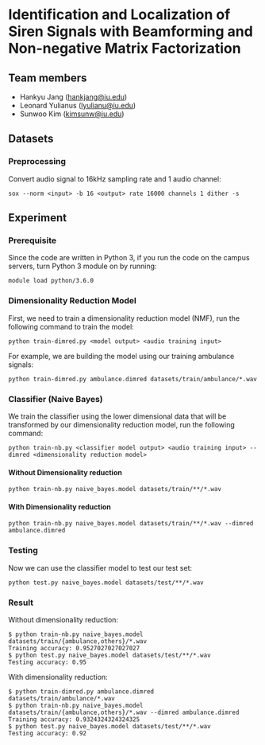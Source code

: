 # Identification and Localization of Siren Signals with Beamforming and Non-negative Matrix Factorization

## Team members
- Hankyu Jang (hankjang@iu.edu)
- Leonard Yulianus (lyulianu@iu.edu)
- Sunwoo Kim (kimsunw@iu.edu)

## Datasets
### Preprocessing
Convert audio signal to 16kHz sampling rate and 1 audio channel:
```
sox --norm <input> -b 16 <output> rate 16000 channels 1 dither -s
```

## Experiment
### Prerequisite
Since the code are written in Python 3, if you run the code on the campus servers, turn Python 3 module on by running:
```
module load python/3.6.0
```

### Dimensionality Reduction Model
First, we need to train a dimensionality reduction model (NMF), run the following command to train the model:
```
python train-dimred.py <model output> <audio training input>
```

For example, we are building the model using our training ambulance signals:
```
python train-dimred.py ambulance.dimred datasets/train/ambulance/*.wav
```

### Classifier (Naive Bayes)
We train the classifier using the lower dimensional data that will be transformed by our dimensionality reduction model, run the following command:
```
python train-nb.py <classifier model output> <audio training input> --dimred <dimensionality reduction model>
```

#### Without Dimensionality reduction
```
python train-nb.py naive_bayes.model datasets/train/**/*.wav
```

#### With Dimensionality reduction
```
python train-nb.py naive_bayes.model datasets/train/**/*.wav --dimred ambulance.dimred
```

### Testing
Now we can use the classifier model to test our test set:
```
python test.py naive_bayes.model datasets/test/**/*.wav
```

### Result
Without dimensionality reduction:
```
$ python train-nb.py naive_bayes.model datasets/train/{ambulance,others}/*.wav
Training accuracy: 0.9527027027027027
$ python test.py naive_bayes.model datasets/test/**/*.wav
Testing accuracy: 0.95
```

With dimensionality reduction:
```
$ python train-dimred.py ambulance.dimred datasets/train/ambulance/*.wav
$ python train-nb.py naive_bayes.model datasets/train/{ambulance,others}/*.wav --dimred ambulance.dimred
Training accuracy: 0.9324324324324325
$ python test.py naive_bayes.model datasets/test/**/*.wav
Testing accuracy: 0.92
```
